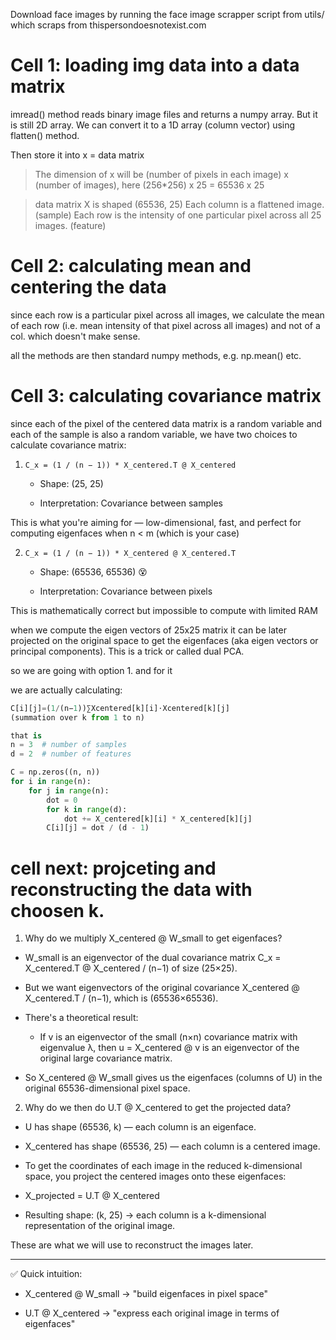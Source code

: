 Download face images by running the face image scrapper script from utils/ which scraps from thispersondoesnotexist.com

# Cell 1: loading img data into a data matrix

imread() method reads binary image files and returns a numpy array. But it is still 2D array.
We can convert it to a 1D array (column vector) using flatten() method.

Then store it into x = data matrix

> The dimension of x will be (number of pixels in each image) x (number of images), here (256\*256) x 25 = 65536 x 25

> data matrix X is shaped (65536, 25)
> Each column is a flattened image.(sample)
> Each row is the intensity of one particular pixel across all 25 images. (feature)

# Cell 2: calculating mean and centering the data

since each row is a particular pixel across all images, we calculate the mean of each row (i.e. mean intensity of that pixel across all images) and not of a col. which doesn't make sense.

all the methods are then standard numpy methods, e.g. np.mean() etc.

# Cell 3: calculating covariance matrix

since each of the pixel of the centered data matrix is a random variable and each of the sample is also a random variable, we have two choices to calculate covariance matrix:

1. `C_x = (1 / (n − 1)) * X_centered.T @ X_centered`

    - Shape: (25, 25)

    - Interpretation: Covariance between samples

This is what you're aiming for — low-dimensional, fast, and perfect for computing eigenfaces when n < m (which is your case)

2. `C_x = (1 / (n − 1)) * X_centered @ X_centered.T`

    - Shape: (65536, 65536) 😵

    - Interpretation: Covariance between pixels

This is mathematically correct but impossible to compute with limited RAM

when we compute the eigen vectors of 25x25 matrix it can be later projected on the original space to get the eigenfaces (aka eigen vectors or principal components). This is a trick or called dual PCA.

so we are going with option 1. and for it

we are actually calculating:

```python
C[i][j]=(1/(n−1))∑​Xcentered​[k][i]⋅Xcentered​[k][j]
(summation over k from 1 to n)

that is
n = 3  # number of samples
d = 2  # number of features

C = np.zeros((n, n))
for i in range(n):
    for j in range(n):
        dot = 0
        for k in range(d):
            dot += X_centered[k][i] * X_centered[k][j]
        C[i][j] = dot / (d - 1)
```

# cell next: projceting and reconstructing the data with choosen k.

1. Why do we multiply X_centered @ W_small to get eigenfaces?

-   W_small is an eigenvector of the dual covariance matrix C_x = X_centered.T @ X_centered / (n−1) of size (25×25).

-   But we want eigenvectors of the original covariance X_centered @ X_centered.T / (n−1), which is (65536×65536).

-   There's a theoretical result:

    -   If v is an eigenvector of the small (n×n) covariance matrix with eigenvalue λ, then u = X_centered @ v is an eigenvector of the original large covariance matrix.

-   So X_centered @ W_small gives us the eigenfaces (columns of U) in the original 65536-dimensional pixel space.

2. Why do we then do U.T @ X_centered to get the projected data?

-   U has shape (65536, k) — each column is an eigenface.

-   X_centered has shape (65536, 25) — each column is a centered image.

-   To get the coordinates of each image in the reduced k-dimensional space, you project the centered images onto these eigenfaces:

-   X_projected = U.T @ X_centered

-   Resulting shape: (k, 25) → each column is a k-dimensional representation of the original image.

These are what we will use to reconstruct the images later.

---

✅ Quick intuition:

-   X_centered @ W_small → "build eigenfaces in pixel space"

-   U.T @ X_centered → "express each original image in terms of eigenfaces"
